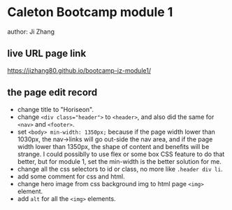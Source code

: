 # Caleton Bootcamp module 1
author: Ji Zhang  
  
## live URL page link
https://jizhang80.github.io/bootcamp-jz-module1/  
  
## the page edit record
* change title to "Horiseon".
* change ```<div class="header">``` to ```<header>```, and also did the same for ```<nav>``` and ```<footer>```.
* set ```<body> min-width: 1350px;``` because if the page width lower than 1030px, the nav->links will go out-side the nav area, and if the page width lower than 1350px, the shape of content and benefits will be strange. I could possiblly to use flex or some box CSS feature to do that better, but for module 1, set the min-width is the better solution for me.
* change all the css selectors to id or class, no more like ```.header div li```.
* add some comment for css and html.
* change hero image from css background img to html page ```<img>``` element.
* add ```alt``` for all the ```<img>``` elements.






